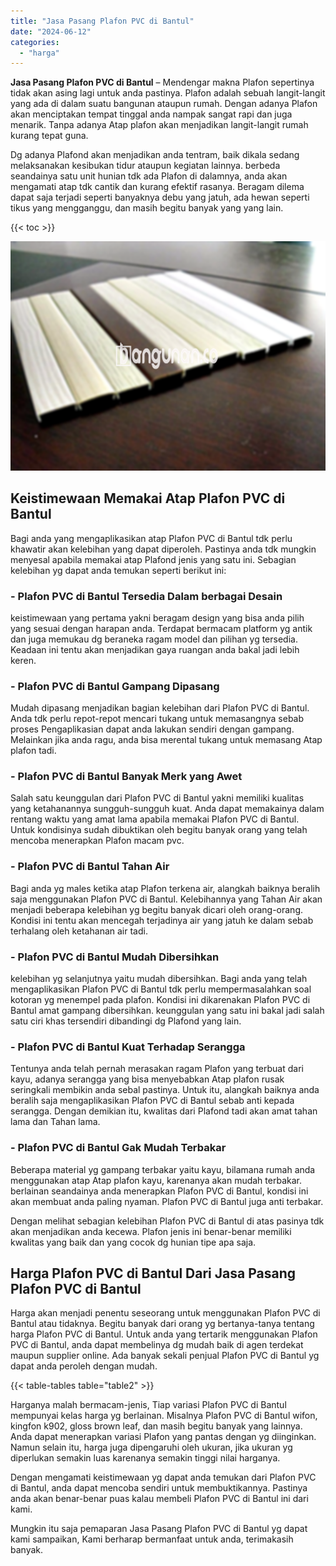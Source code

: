 ```yaml
---
title: "Jasa Pasang Plafon PVC di Bantul"
date: "2024-06-12"
categories: 
  - "harga"
---
```


**Jasa Pasang Plafon PVC di Bantul** – Mendengar makna Plafon sepertinya tidak akan asing lagi untuk anda pastinya. Plafon adalah sebuah langit-langit yang ada di dalam suatu bangunan ataupun rumah. Dengan adanya Plafon akan menciptakan tempat tinggal anda nampak sangat rapi dan juga menarik. Tanpa adanya Atap plafon akan menjadikan langit-langit rumah kurang tepat guna.

Dg adanya Plafond akan menjadikan anda tentram, baik dikala sedang melaksanakan kesibukan tidur ataupun kegiatan lainnya. berbeda seandainya satu unit hunian tdk ada Plafon di dalamnya, anda akan mengamati atap tdk cantik dan kurang efektif rasanya. Beragam dilema dapat saja terjadi seperti banyaknya debu yang jatuh, ada hewan seperti tikus yang mengganggu, dan masih begitu banyak yang yang lain.

{{< toc >}}

![Jasa Pasang Plafon PVC di Bantul](/images/flafond-pvc-murah22.png)

## Keistimewaan Memakai Atap Plafon PVC di Bantul

Bagi anda yang mengaplikasikan atap Plafon PVC di Bantul tdk perlu khawatir akan kelebihan yang dapat diperoleh. Pastinya anda tdk mungkin menyesal apabila memakai atap Plafond jenis yang satu ini. Sebagian kelebihan yg dapat anda temukan seperti berikut ini:

### \- Plafon PVC di Bantul Tersedia Dalam berbagai Desain

keistimewaan yang pertama yakni beragam design yang bisa anda pilih yang sesuai dengan harapan anda. Terdapat bermacam platform yg antik dan juga memukau dg beraneka ragam model dan pilihan yg tersedia. Keadaan ini tentu akan menjadikan gaya ruangan anda bakal jadi lebih keren.

### \- Plafon PVC di Bantul Gampang Dipasang

Mudah dipasang menjadikan bagian kelebihan dari Plafon PVC di Bantul. Anda tdk perlu repot-repot mencari tukang untuk memasangnya sebab proses Pengaplikasian dapat anda lakukan sendiri dengan gampang. Melainkan jika anda ragu, anda bisa merental tukang untuk memasang Atap plafon tadi.

### \- Plafon PVC di Bantul Banyak Merk yang Awet

Salah satu keunggulan dari Plafon PVC di Bantul yakni memiliki kualitas yang ketahanannya sungguh-sungguh kuat. Anda dapat memakainya dalam rentang waktu yang amat lama apabila memakai Plafon PVC di Bantul. Untuk kondisinya sudah dibuktikan oleh begitu banyak orang yang telah mencoba menerapkan Plafon macam pvc.

### \- Plafon PVC di Bantul Tahan Air

Bagi anda yg males ketika atap Plafon terkena air, alangkah baiknya beralih saja menggunakan Plafon PVC di Bantul. Kelebihannya yang Tahan Air akan menjadi beberapa kelebihan yg begitu banyak dicari oleh orang-orang. Kondisi ini tentu akan mencegah terjadinya air yang jatuh ke dalam sebab terhalang oleh ketahanan air tadi.

### \- Plafon PVC di Bantul Mudah Dibersihkan

kelebihan yg selanjutnya yaitu mudah dibersihkan. Bagi anda yang telah mengaplikasikan Plafon PVC di Bantul tdk perlu mempermasalahkan soal kotoran yg menempel pada plafon. Kondisi ini dikarenakan Plafon PVC di Bantul amat gampang dibersihkan. keunggulan yang satu ini bakal jadi salah satu ciri khas tersendiri dibandingi dg Plafond yang lain.

### \- Plafon PVC di Bantul Kuat Terhadap Serangga

Tentunya anda telah pernah merasakan ragam Plafon yang terbuat dari kayu, adanya serangga yang bisa menyebabkan Atap plafon rusak seringkali membikin anda sebal pastinya. Untuk itu, alangkah baiknya anda beralih saja mengaplikasikan Plafon PVC di Bantul sebab anti kepada serangga. Dengan demikian itu, kwalitas dari Plafond tadi akan amat tahan lama dan Tahan lama.

### \- Plafon PVC di Bantul Gak Mudah Terbakar

Beberapa material yg gampang terbakar yaitu kayu, bilamana rumah anda menggunakan atap Atap plafon kayu, karenanya akan mudah terbakar. berlainan seandainya anda menerapkan Plafon PVC di Bantul, kondisi ini akan membuat anda paling nyaman. Plafon PVC di Bantul juga anti terbakar.

Dengan melihat sebagian kelebihan Plafon PVC di Bantul di atas pasinya tdk akan menjadikan anda kecewa. Plafon jenis ini benar-benar memiliki kwalitas yang baik dan yang cocok dg hunian tipe apa saja.

## Harga Plafon PVC di Bantul Dari Jasa Pasang Plafon PVC di Bantul

Harga akan menjadi penentu seseorang untuk menggunakan Plafon PVC di Bantul atau tidaknya. Begitu banyak dari orang yg bertanya-tanya tentang harga Plafon PVC di Bantul. Untuk anda yang tertarik menggunakan Plafon PVC di Bantul, anda dapat membelinya dg mudah baik di agen terdekat maupun supplier online. Ada banyak sekali penjual Plafon PVC di Bantul yg dapat anda peroleh dengan mudah.

{{< table-tables table="table2" >}}

Harganya malah bermacam-jenis, Tiap variasi Plafon PVC di Bantul mempunyai kelas harga yg berlainan. Misalnya Plafon PVC di Bantul wifon, kingfon k902, gloss brown leaf, dan masih begitu banyak yang lainnya. Anda dapat menerapkan variasi Plafon yang pantas dengan yg diinginkan. Namun selain itu, harga juga dipengaruhi oleh ukuran, jika ukuran yg diperlukan semakin luas karenanya semakin tinggi nilai harganya.

Dengan mengamati keistimewaan yg dapat anda temukan dari Plafon PVC di Bantul, anda dapat mencoba sendiri untuk membuktikannya. Pastinya anda akan benar-benar puas kalau membeli Plafon PVC di Bantul ini dari kami.

Mungkin itu saja pemaparan Jasa Pasang Plafon PVC di Bantul yg dapat kami sampaikan, Kami berharap bermanfaat untuk anda, terimakasih banyak.
